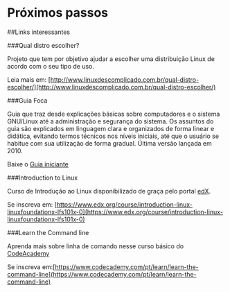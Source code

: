 # Próximos passos

##Links interessantes

###Qual distro escolher?

Projeto que tem por objetivo ajudar a escolher uma distribuição Linux de acordo com o seu tipo de uso.

Leia mais em: [http://www.linuxdescomplicado.com.br/qual-distro-escolher/](http://www.linuxdescomplicado.com.br/qual-distro-escolher/)

###Guia Foca

Guia que traz desde explicações básicas sobre computadores e o sistema GNU/Linux até a administração e segurança do sistema. Os assuntos do guia são explicados em linguagem clara e organizados de forma linear e didática, evitando termos técnicos nos níveis iniciais, até que o usuário se habitue com sua utilização de forma gradual. Última versão lançada em 2010.

Baixe o [Guia iniciante](http://www.guiafoca.org/?page_id=238)

###Introduction to Linux

Curso de Introdução ao Linux disponibilizado de graça pelo portal [edX](https://www.edx.org/).

Se inscreva em: [https://www.edx.org/course/introduction-linux-linuxfoundationx-lfs101x-0](https://www.edx.org/course/introduction-linux-linuxfoundationx-lfs101x-0)


###Learn the Command line

Aprenda mais sobre linha de comando nesse curso básico do [CodeAcademy](https://www.codecademy.com)

Se inscreva em:[https://www.codecademy.com/pt/learn/learn-the-command-line](https://www.codecademy.com/pt/learn/learn-the-command-line)
